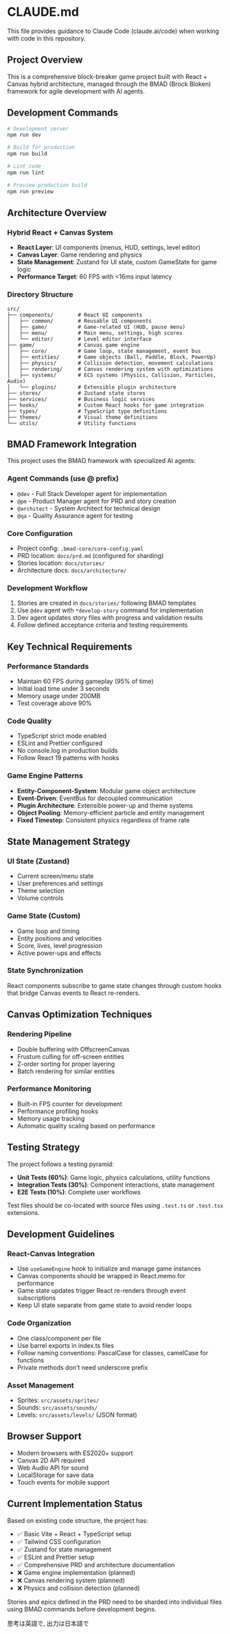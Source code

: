 # CLAUDE.md

This file provides guidance to Claude Code (claude.ai/code) when working with code in this repository.

## Project Overview

This is a comprehensive block-breaker game project built with React + Canvas hybrid architecture, managed through the BMAD (Brock Bloken) framework for agile development with AI agents.

## Development Commands

```bash
# Development server
npm run dev

# Build for production
npm run build

# Lint code
npm run lint

# Preview production build
npm run preview
```

## Architecture Overview

### Hybrid React + Canvas System
- **React Layer**: UI components (menus, HUD, settings, level editor)
- **Canvas Layer**: Game rendering and physics
- **State Management**: Zustand for UI state, custom GameState for game logic
- **Performance Target**: 60 FPS with <16ms input latency

### Directory Structure
```
src/
├── components/        # React UI components
│   ├── common/        # Reusable UI components
│   ├── game/          # Game-related UI (HUD, pause menu)
│   ├── menu/          # Main menu, settings, high scores
│   └── editor/        # Level editor interface
├── game/              # Canvas game engine
│   ├── core/          # Game loop, state management, event bus
│   ├── entities/      # Game objects (Ball, Paddle, Block, PowerUp)
│   ├── physics/       # Collision detection, movement calculations
│   ├── rendering/     # Canvas rendering system with optimizations
│   ├── systems/       # ECS systems (Physics, Collision, Particles, Audio)
│   └── plugins/       # Extensible plugin architecture
├── stores/            # Zustand state stores
├── services/          # Business logic services
├── hooks/             # Custom React hooks for game integration
├── types/             # TypeScript type definitions
├── themes/            # Visual theme definitions
└── utils/             # Utility functions
```

## BMAD Framework Integration

This project uses the BMAD framework with specialized AI agents:

### Agent Commands (use @ prefix)
- `@dev` - Full Stack Developer agent for implementation
- `@pm` - Product Manager agent for PRD and story creation
- `@architect` - System Architect for technical design
- `@qa` - Quality Assurance agent for testing

### Core Configuration
- Project config: `.bmad-core/core-config.yaml`
- PRD location: `docs/prd.md` (configured for sharding)
- Stories location: `docs/stories/`
- Architecture docs: `docs/architecture/`

### Development Workflow
1. Stories are created in `docs/stories/` following BMAD templates
2. Use `@dev` agent with `*develop-story` command for implementation
3. Dev agent updates story files with progress and validation results
4. Follow defined acceptance criteria and testing requirements

## Key Technical Requirements

### Performance Standards
- Maintain 60 FPS during gameplay (95% of time)
- Initial load time under 3 seconds
- Memory usage under 200MB
- Test coverage above 90%

### Code Quality
- TypeScript strict mode enabled
- ESLint and Prettier configured
- No console.log in production builds
- Follow React 19 patterns with hooks

### Game Engine Patterns
- **Entity-Component-System**: Modular game object architecture
- **Event-Driven**: EventBus for decoupled communication
- **Plugin Architecture**: Extensible power-up and theme systems
- **Object Pooling**: Memory-efficient particle and entity management
- **Fixed Timestep**: Consistent physics regardless of frame rate

## State Management Strategy

### UI State (Zustand)
- Current screen/menu state
- User preferences and settings
- Theme selection
- Volume controls

### Game State (Custom)
- Game loop and timing
- Entity positions and velocities
- Score, lives, level progression
- Active power-ups and effects

### State Synchronization
React components subscribe to game state changes through custom hooks that bridge Canvas events to React re-renders.

## Canvas Optimization Techniques

### Rendering Pipeline
- Double buffering with OffscreenCanvas
- Frustum culling for off-screen entities
- Z-order sorting for proper layering
- Batch rendering for similar entities

### Performance Monitoring
- Built-in FPS counter for development
- Performance profiling hooks
- Memory usage tracking
- Automatic quality scaling based on performance

## Testing Strategy

The project follows a testing pyramid:
- **Unit Tests (60%)**: Game logic, physics calculations, utility functions
- **Integration Tests (30%)**: Component interactions, state management
- **E2E Tests (10%)**: Complete user workflows

Test files should be co-located with source files using `.test.ts` or `.test.tsx` extensions.

## Development Guidelines

### React-Canvas Integration
- Use `useGameEngine` hook to initialize and manage game instances
- Canvas components should be wrapped in React.memo for performance
- Game state updates trigger React re-renders through event subscriptions
- Keep UI state separate from game state to avoid render loops

### Code Organization
- One class/component per file
- Use barrel exports in index.ts files
- Follow naming conventions: PascalCase for classes, camelCase for functions
- Private methods don't need underscore prefix

### Asset Management
- Sprites: `src/assets/sprites/`
- Sounds: `src/assets/sounds/`
- Levels: `src/assets/levels/` (JSON format)

## Browser Support

- Modern browsers with ES2020+ support
- Canvas 2D API required
- Web Audio API for sound
- LocalStorage for save data
- Touch events for mobile support

## Current Implementation Status

Based on existing code structure, the project has:
- ✅ Basic Vite + React + TypeScript setup
- ✅ Tailwind CSS configuration
- ✅ Zustand for state management
- ✅ ESLint and Prettier setup
- ✅ Comprehensive PRD and architecture documentation
- ❌ Game engine implementation (planned)
- ❌ Canvas rendering system (planned)
- ❌ Physics and collision detection (planned)

Stories and epics defined in the PRD need to be sharded into individual files using BMAD commands before development begins.

思考は英語で, 出力は日本語で